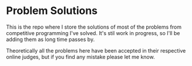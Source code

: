 # Problem Solutions
This is the repo where I store the solutions of most of the problems from competitive programming I've solved.
It's stil work in progress, so I'll be adding them as long time passes by.

Theoretically all the problems here have been accepted in their respective online judges, but if you find any mistake please let me know.
